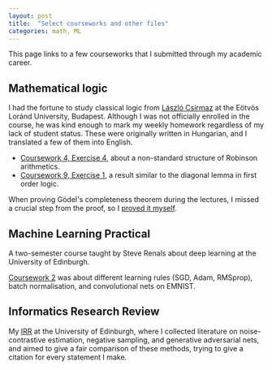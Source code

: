 ```yaml
---
layout: post
title:  "Select courseworks and other files"
categories: math, ML
---
```


This page links to a few courseworks that I submitted through my academic career.

## Mathematical logic

I had the fortune to study classical logic from [László Csirmaz](http://www.renyi.hu/~csirmaz/) at the Eötvös Loránd University, Budapest. Although I was not officially enrolled in the course, he was kind enough to mark my weekly homework regardless of my lack of student status. These were originally written in Hungarian, and I translated a few of them into English.

 - [Coursework 4, Exercise 4](/files/2017-03-logic-cw4ex4.pdf), about a non-standard structure of Robinson arithmetics.
 - [Coursework 9, Exercise 1](/files/2017-05-logic-cw9ex1.pdf), a result similar to the diagonal lemma in first order logic.

When proving Gödel's completeness theorem during the lectures, I missed a crucial step from the proof, so I [proved it myself](/files/2017-07-logic-henkin.pdf).

## Machine Learning Practical

A two-semester course taught by Steve Renals about deep learning at the University of Edinburgh.

[Coursework 2](/files/2017-11-mlp-cw2.pdf) was about different learning rules (SGD, Adam, RMSprop), batch normalisation, and convolutional nets on EMNIST.

## Informatics Research Review

My [IRR](/files/2018-01-irr.pdf) at the University of Edinburgh, where I collected literature on noise-contrastive estimation, negative sampling, and generative adversarial nets, and aimed to give a fair comparison of these methods, trying to give a citation for every statement I make.

